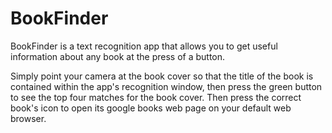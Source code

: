 # BookFinder

BookFinder is a text recognition app that allows you to get useful information about any book at the press of a button.

Simply point your camera at the book cover so that the title of the book is contained within the app's recognition window,
then press the green button to see the top four matches for the book cover.
Then press the correct book's icon to open its google books web page on your default web browser.
